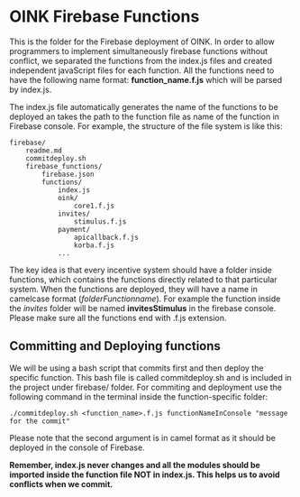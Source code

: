 # OINK Firebase Functions #
This is the folder for the Firebase deployment of OINK.
In order to allow programmers to implement simultaneously firebase functions without conflict, we separated the functions from  the index.js files and created independent javaScript files for each function. All the functions need to have the following name format: **function_name.f.js** which will be parsed by index.js.

The index.js file automatically generates the name of the functions to be deployed an takes the path to the function file as name of the function in Firebase console.  For example, the structure of the file system is like this:
```
firebase/
    readme.md
    commitdeploy.sh 
    firebase_functions/ 
        firebase.json    
        functions/   
            index.js      
            oink/      
                core1.f.js  
            invites/     
                stimulus.f.js 
            payment/      
                apicallback.f.js
                korba.f.js
            ...
```

The key idea is that every incentive system should have a folder inside functions, which contains the functions directly related to that particular system. When the functions are deployed, they will have a name in camelcase format (*folderFunctionname*). For example the function inside the *invites* folder will be named **invitesStimulus** in the firebase console. Please make sure all the functions end with .f.js extension.

## Committing and Deploying functions ##

We will be using a bash script that commits first and then deploy the specific function. This bash file is called commitdeploy.sh and is included in the project under firebase/ folder. For commiting and deployment use the following command in the terminal inside the function-specific folder:

`./commitdeploy.sh <function_name>.f.js functionNameInConsole "message for the commit"`

Please note that the second argument is in camel format as it should be deployed in the console of Firebase.

**Remember, index.js never changes and all the modules should be imported inside the function file NOT in index.js. This helps us to avoid conflicts when we commit.**

    
